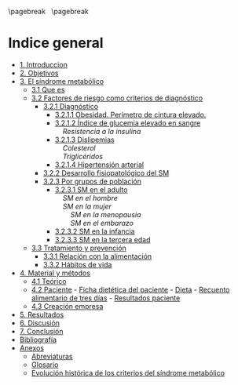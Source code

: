 
\pagebreak
&nbsp;
\pagebreak


# Indice general

- [1. Introduccion](#introducción)
- [2. Objetivos](#objetivos)
- [3. El síndrome metabólico](#parte-teórica)
    - [3.1 Que es](#que-es)
    - [3.2 Factores de riesgo como criterios de diagnóstico](#factores-de-riesgo-como-criterios-de-diagnóstico)
        - [3.2.1 Diagnóstico](#diagnóstico)
            - [3.2.1.1 Obesidad. Perímetro de cintura elevado.](#obesidad-abdominal.perímetro-de-cintura-elevado.)
            - [3.2.1.2 Índice de glucemia elevado en sangre](#índice-de-glucemia-elevado-en-sangre)  
                &nbsp;&nbsp;&nbsp;&nbsp;*Resistencia a la insulina*
            - [3.2.1.3 Dislipemias](#dislipemias)  
                &nbsp;&nbsp;&nbsp;&nbsp;*Colesterol*  
                &nbsp;&nbsp;&nbsp;&nbsp;*Triglicéridos* 
            - [3.2.1.4 Hipertensión arterial](#hipertensión-arterial)
        - [3.2.2 Desarrollo fisiopatológico del SM](#desarrollo-fisiopatológico-del-sm)
        - [3.2.3 Por grupos de población](#por-grupos-de-población)
            - [3.2.3.1 SM en el adulto](#sm-en-el-adulto)  
                &nbsp;&nbsp;&nbsp;&nbsp;*SM en el hombre*  
                &nbsp;&nbsp;&nbsp;&nbsp;*SM en la mujer*  
                &nbsp;&nbsp;&nbsp;&nbsp;&nbsp;&nbsp;&nbsp;&nbsp;*SM en la menopausia*  
                &nbsp;&nbsp;&nbsp;&nbsp;&nbsp;&nbsp;&nbsp;&nbsp;*SM en el embarazo*
            - [3.2.3.2 SM en la infancia](#sm-en-la-infancia)
            - [3.2.3.3 SM en la tercera edad](#sm-en-la-tercera-edad)
    - [3.3 Tratamiento y prevención](#tratamiento-y-prevención)
        - [3.3.1 Relación con la alimentación](#relación-con-la-alimentación)
        - [3.3.2 Hábitos de vida](#hábitos-de-vida)
- [4. Material y métodos](#material-y-métodos)
    - [4.1 Teórico](#teórico)
    - [4.2 Paciente](#paciente)
          - [Ficha dietética del paciente](#ficha-dietética-del-paciente)
          - [Dieta](#dieta)
          - [Recuento alimentario de tres días](#recuento-alimentario-de-tres-días)
          - [Resultados paciente](#resultados-paciente)
    - [4.3 Creación empresa](#creación-empresa) 
- [5. Resultados](#resultados)
- [6. Discusión](#discusión)
- [7. Conclusión](#conclusión)
- [Bibliografía](#bibliografía)
- [Anexos](#anexos)
    - [Abreviaturas](#abreviaturas)
    - [Glosario](#glosario)
    - [Evolución histórica de los criterios del síndrome metabólico](#evolución-histórica-de-los-criterios-del-síndrome-metabólico) 
